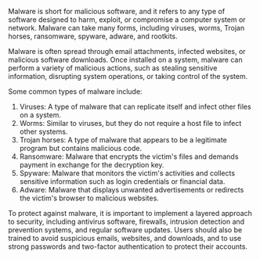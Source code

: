 Malware is short for malicious software, and it refers to any type of software designed to harm, exploit, or compromise a computer system or network. Malware can take many forms, including viruses, worms, Trojan horses, ransomware, spyware, adware, and rootkits.

Malware is often spread through email attachments, infected websites, or malicious software downloads. Once installed on a system, malware can perform a variety of malicious actions, such as stealing sensitive information, disrupting system operations, or taking control of the system.

Some common types of malware include:

1. Viruses: A type of malware that can replicate itself and infect other files on a system.
2. Worms: Similar to viruses, but they do not require a host file to infect other systems.
3. Trojan horses: A type of malware that appears to be a legitimate program but contains malicious code.
4. Ransomware: Malware that encrypts the victim's files and demands payment in exchange for the decryption key.
5. Spyware: Malware that monitors the victim's activities and collects sensitive information such as login credentials or financial data.
6. Adware: Malware that displays unwanted advertisements or redirects the victim's browser to malicious websites.

To protect against malware, it is important to implement a layered approach to security, including antivirus software, firewalls, intrusion detection and prevention systems, and regular software updates. Users should also be trained to avoid suspicious emails, websites, and downloads, and to use strong passwords and two-factor authentication to protect their accounts.
